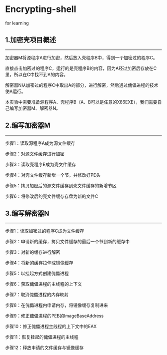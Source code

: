 # Encrypting-shell
for learning
## 1.加密壳项目概述

------

加密器M将源程序A进行加密，然后放入壳程序B中，得到一个加密过的程序C。

直接点击加密过的程序C，运行的是壳程序B的内容，因为A经过加密后存放在C里，所以在C中找不到A的内容。

解密器N从加密过的程序C中取出A的部分，进行解密，然后通过傀儡进程的技术使A运行。

本实验中需要准备源程序A、壳程序B（A、B可以是任意的X86EXE），我们需要自己编写加密器M、解密器N。



## 2.编写加密器M

------

步骤1：读取源程序A成为源文件缓存

步骤2：对源文件缓存进行加密

步骤3：读取壳程序B成为壳文件缓存

步骤4：对壳文件缓存新增一个节，并修改好PE头

步骤5：拷贝加密后的源文件缓存到壳文件缓存的新增节区

步骤6：将修改后的壳文件缓存存盘为新的文件C





## 3.编写解密器N

------

步骤1：读取加密过的程序C成为文件缓存

步骤2：申请新的缓存，拷贝文件缓存的最后一个节到新的缓存中

步骤3：对新的缓存进行解密

步骤4：将新的缓存拉伸成镜像缓存

步骤5：以挂起方式创建傀儡进程

步骤6：获取傀儡进程的主线程的上下文

步骤7：取消傀儡进程的内存映射

步骤8：在傀儡进程内申请内存，将镜像缓存复制进来

步骤9：修正傀儡进程的PEB的ImageBaseAddress

步骤10：修正傀儡进程主线程的上下文中的EAX

步骤11：恢复挂起的傀儡进程的主线程

步骤12：释放申请的文件缓存与镜像缓存

